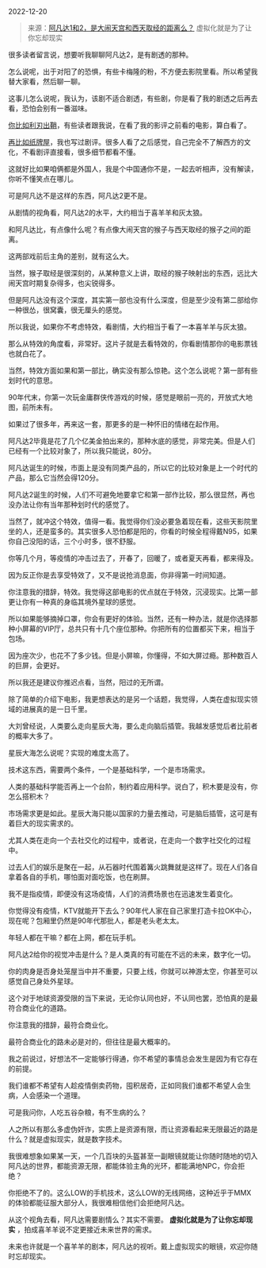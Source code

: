 2022-12-20

> 来源：[阿凡达1和2，是大闹天宫和西天取经的距离么？](http://mp.weixin.qq.com/s?__biz=MzU3NDc5Nzc0NQ==&mid=2247521495&idx=1&sn=637514d00be14b2d22f86dd3f5056456&chksm=fd2e3609ca59bf1f3b8db7b962f39248997584ee070e669d2890eb8a0eb9daacf6d87c7b6aa9&scene=27#wechat_redirect)
> 虚拟化就是为了让你忘却现实

很多读者留言说，想要听我聊聊阿凡达2，是有剧透的那种。  

怎么说呢，出于对阳了的恐惧，有些卡梅隆的粉，不方便去影院里看。所以希望我替大家看，然后聊一聊。

这事儿怎么说呢，我认为，该剧不适合剧透，有些剧，你是看了我的剧透之后再去看，恐怕会别有一番滋味。  

[你比如利刃出鞘](https://mp.weixin.qq.com/s?__biz=MzU3NDc5Nzc0NQ==&mid=2247489213&idx=1&sn=f3d52027372beb415eb462f43f3ce674&chksm=fd2db463ca5a3d75731aaf5d0aee412724b3961a2278d4f863dcda32cfbbc684a033762bd885&token=444209684&lang=zh_CN&scene=21#wechat_redirect)，有些读者跟我说，在看了我的影评之前看的电影，算白看了。  

[再比如纸牌屋](https://mp.weixin.qq.com/s?__biz=MzU0MjYwNDU2Mw==&mid=2247493729&idx=1&sn=70ef3aeea2ba20dd42fdccb2910b4f53&chksm=fb1a841dcc6d0d0bff1e74c9b49a0cb988d8472007675557bd2f2d15f9a07507cad6d214e36c&token=395005363&lang=zh_CN&scene=21#wechat_redirect)，我也写过剧评。很多人看了之后感觉，自己完全不了解西方的文化，不看剧评直接看，很多细节都看不懂。  

这就好比如果咱俩都是外国人，我是个中国通你不是，一起去听相声，没有解读，你听不懂笑点在哪儿。

可是阿凡达不是这样的东西，阿凡达2更不是。

从剧情的视角看，阿凡达2的水平，大约相当于喜羊羊和灰太狼。  

和阿凡达比，有点像什么呢？有点像大闹天宫的猴子与西天取经的猴子之间的距离。  

这两部戏前后主角的差别，就有这么大。  

当然，猴子取经是很深刻的，从某种意义上讲，取经的猴子映射出的东西，远比大闹天宫时期复杂得多，也尖锐得多。  

但是阿凡达没有这个深度，其实第一部也没有什么深度，但是至少没有第二部给你一种很怂，很窝囊，很无厘头的感觉。  

所以我说，如果你不考虑特效，看剧情，大约相当于看了一本喜羊羊与灰太狼。  

那么从特效的角度看，非常好。这片子就是去看特效的，你看剧情那你的电影票钱也就白花了。

当然，特效方面如果和第一部比，确实没有那么惊艳。这个怎么说呢？第一部有些划时代的意思。

90年代末，你第一次玩金庸群侠传游戏的时候，感觉是眼前一亮的，开放式大地图，前所未有。  

如果过了很多年，再来这一套，那更多的是一种怀旧的情绪在起作用。  

阿凡达2毕竟是花了几个亿美金拍出来的，那种水底的感觉，非常完美。但是人们已经有一个比较对象了，所以我只能说，80分。  

阿凡达诞生的时候，市面上是没有同类产品的，所以它的比较对象是上一个时代的产品，那么它当然会得120分。  

阿凡达2诞生的时候，人们不可避免地要拿它和第一部作比较，那么很显然，再也没办法让你有当年那种划时代的感觉了。

当然了，就冲这个特效，值得一看。我觉得你们没必要急着现在看，这些天影院里坐的人，还是蛮多的。其实很多人恐怕都是阳的，你看的时候全程得戴N95，如果你自己没阳的话，三个小时多，很不舒服。

你等几个月，等疫情的冲击过去了，开春了，回暖了，或者夏天再看，都来得及。  

因为反正你是去享受特效了，又不是说抢消息面，你非得第一时间知道。  

你注意我的措辞，特效。我觉得这部电影的优点就在于特效，沉浸现实。比第一部更让你有一种真的身临其境外星球的感觉。

所以如果能够摘掉口罩，你会有更好的体验。当然，还有一种办法，就是你选择那种小屏幕的VIP厅，总共只有十几个座位那种。你把所有的位置都买下来，相当于包场。

因为座次少，也花不了多少钱。但是小屏嘛，你懂得，不如大屏过瘾。那种数百人的巨屏，会更好。

所以我还是建议你推迟点看，当然，阳过的无所谓。  

除了简单的介绍下电影，我更想表达的是另一个话题，我觉得，人类在虚拟现实领域的进展真的是一日千里。  

大刘曾经说，人类要么走向星辰大海，要么走向脑后插管。我越发感觉后者比前者的概率大多了。  

星辰大海怎么说呢？实现的难度太高了。  

技术这东西，需要两个条件，一个是基础科学，一个是市场需求。

人类的基础科学能否再上一个台阶，制约着应用科学。说白了，积木要是没有，你怎么搭积木？  

市场需求更是如此。星辰大海只能以国家的力量去推动，可是脑后插管，这可是有着巨大的现实需求的。  

尤其人类在走向一个去社交化的过程中，或者说，在走向一个数字社交化的过程中。  

过去人们的娱乐是聚在一起，从石器时代围着篝火跳舞就是这样了。现在人们各自拿着各自的手机，哪怕面对面吃饭，也在刷屏。  

我不是指疫情，即便没有这场疫情，人们的消费场景也在迅速发生着变化。  

你觉得没有疫情，KTV就能开下去么？90年代人家在自己家里打造卡拉OK中心，现在呢？包厢里仍然是90年代那批人，都是老头老太太。  

年轻人都在干嘛？都在上网，都在玩手机。  

阿凡达2给你的视觉冲击是什么？是人类真的有可能在不远的未来，数字化一切。  

你的肉身是否身处笼屋当中并不重要，只要上线，你就可以神游太空，你甚至可以感觉自己身处外星球。  

这个对于地球资源受限的当下来说，无论你认同也好，不认同也罢，恐怕真的是最符合商业化的道路。  

你注意我的措辞，最符合商业化。

最符合商业化的路未必是对的，但往往是最大概率的。

我之前说过，好想法不一定能够行得通，你不希望的事情总会发生是因为有它存在的前提。  

我们谁都不希望有人趁疫情倒卖药物，囤积居奇，正如同我们谁都不希望人会生病，人会感染一个道理。  

可是我问你，人吃五谷杂粮，有不生病的么？  

人之所以有那么多虚伪奸诈，实质上是资源有限，而让资源看起来无限最近的路是什么？就是虚拟现实，就是数字技术。

我很难想象如果某一天，一个几百块的头盔甚至一副眼镜就能让你随时随地的切入阿凡达的世界，都能资源无限，都能体验主角的光环，都能满地NPC，你会拒绝？  

你拒绝不了的。这么LOW的手机技术，这么LOW的无线网络，这种近乎于MMX的体验都能征服大部分人，我很难相信他们会拒绝阿凡达。

从这个视角去看，阿凡达需要剧情么？其实不需要。 **虚拟化就是为了让你忘却现实** ，拍成喜羊羊说不定更接近未来世界的需求。  

未来也许就是一个喜羊羊的剧本，阿凡达的视听。戴上虚拟现实的眼镜，欢迎你随时忘却现实。

